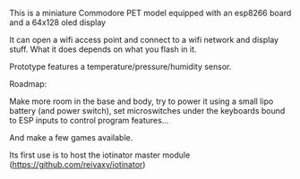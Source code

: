 This is a miniature Commodore PET model equipped with an esp8266 board and a 64x128 oled display

It can open a wifi access point and connect to a wifi network and display stuff.
What it does depends on what you flash in it.

Prototype features a temperature/pressure/humidity sensor.


Roadmap:

Make more room in the base and body, try to power it using a small lipo battery (and power switch), set microswitches under the keyboards bound to ESP inputs to control program features...

And make a few games available.

Its first use is to host the iotinator master module (https://github.com/reivaxy/iotinator)